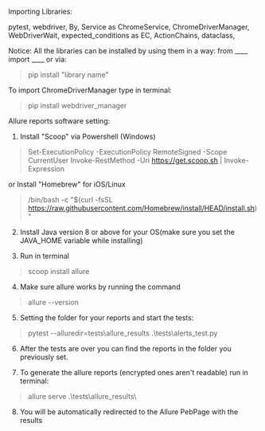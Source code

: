 Importing Libraries:

pytest, 
webdriver, 
By, 
Service as ChromeService, 
ChromeDriverManager, 
WebDriverWait, 
expected_conditions as EC, 
ActionChains, 
dataclass, 

Notice: All the libraries can be installed by using them in a way:
from ____ import ____ or via:
>pip install "library name"

To import ChromeDriverManager type in terminal: 
> pip install webdriver_manager


Allure reports software setting:

1. Install "Scoop" via Powershell (Windows)
> Set-ExecutionPolicy -ExecutionPolicy RemoteSigned -Scope CurrentUser
> Invoke-RestMethod -Uri https://get.scoop.sh | Invoke-Expression

or Install "Homebrew" for iOS/Linux

> /bin/bash -c "$(curl -fsSL https://raw.githubusercontent.com/Homebrew/install/HEAD/install.sh)"


2. Install Java version 8 or above for your OS(make sure you set the JAVA_HOME variable while installing)


3. Run in terminal
> scoop install allure

4. Make sure allure works by running the command
>allure --version

5. Setting the folder for your reports and start the tests:
>pytest --alluredir=tests\allure_results .\tests\alerts_test.py

6. After the tests are over you can find the reports in the folder you previously set. 


7. To generate the allure reports (encrypted ones aren't readable) run in terminal:
> allure serve .\tests\allure_results\

8. You will be automatically redirected to the Allure PebPage with the results

